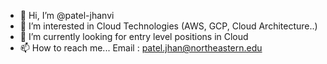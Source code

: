 - 👋 Hi, I’m @patel-jhanvi
- 👀 I’m interested in Cloud Technologies (AWS, GCP, Cloud Architecture..)
- 🌱 I’m currently looking for entry level positions in Cloud
- 📫 How to reach me... Email : patel.jhan@northeastern.edu
  

<!---
patel-jhanvi/patel-jhanvi is a ✨ special ✨ repository because its `README.md` (this file) appears on your GitHub profile.
You can click the Preview link to take a look at your changes.
--->
